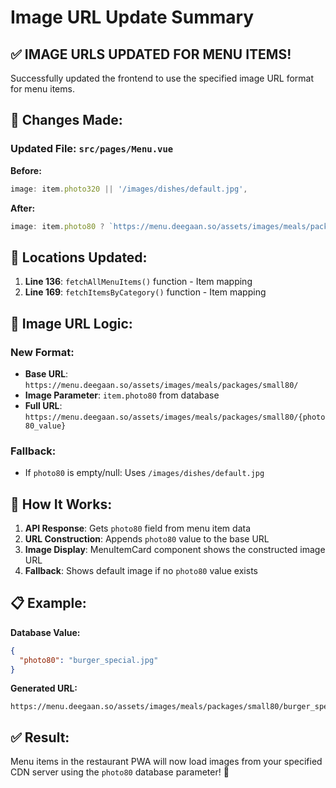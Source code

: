 # Image URL Update Summary

## ✅ **IMAGE URLS UPDATED FOR MENU ITEMS!**

Successfully updated the frontend to use the specified image URL format for menu items.

## 🔧 **Changes Made:**

### **Updated File:** `src/pages/Menu.vue`

**Before:**
```javascript
image: item.photo320 || '/images/dishes/default.jpg',
```

**After:**
```javascript
image: item.photo80 ? `https://menu.deegaan.so/assets/images/meals/packages/small80/${item.photo80}` : '/images/dishes/default.jpg',
```

## 📍 **Locations Updated:**

1. **Line 136**: `fetchAllMenuItems()` function - Item mapping
2. **Line 169**: `fetchItemsByCategory()` function - Item mapping

## 🎯 **Image URL Logic:**

### **New Format:**
- **Base URL**: `https://menu.deegaan.so/assets/images/meals/packages/small80/`
- **Image Parameter**: `item.photo80` from database
- **Full URL**: `https://menu.deegaan.so/assets/images/meals/packages/small80/{photo80_value}`

### **Fallback:**
- If `photo80` is empty/null: Uses `/images/dishes/default.jpg`

## 🚀 **How It Works:**

1. **API Response**: Gets `photo80` field from menu item data
2. **URL Construction**: Appends `photo80` value to the base URL
3. **Image Display**: MenuItemCard component shows the constructed image URL
4. **Fallback**: Shows default image if no `photo80` value exists

## 📋 **Example:**

**Database Value:**
```json
{
  "photo80": "burger_special.jpg"
}
```

**Generated URL:**
```
https://menu.deegaan.so/assets/images/meals/packages/small80/burger_special.jpg
```

## ✅ **Result:**

Menu items in the restaurant PWA will now load images from your specified CDN server using the `photo80` database parameter! 🎉
